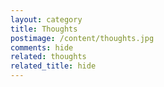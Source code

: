 ```yaml
---
layout: category
title: Thoughts
postimage: /content/thoughts.jpg
comments: hide
related: thoughts
related_title: hide
---
```

